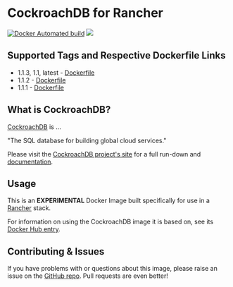 # CockroachDB for Rancher
[![Docker Automated build](https://img.shields.io/docker/automated/bytepixie/cockroachdb-rancher.svg?maxAge=2592000)](https://github.com/bytepixie/cockroachdb-rancher/tree/master/) [![](https://images.microbadger.com/badges/image/bytepixie/cockroachdb-rancher.svg)](https://microbadger.com/images/bytepixie/cockroachdb-rancher "Get your own image badge on microbadger.com")

## Supported Tags and Respective Dockerfile Links
* 1.1.3, 1.1, latest - [Dockerfile](https://github.com/bytepixie/cockroachdb-rancher/blob/master/Dockerfile)
* 1.1.2 - [Dockerfile](https://github.com/bytepixie/cockroachdb-rancher/blob/1.1.2/Dockerfile)
* 1.1.1 - [Dockerfile](https://github.com/bytepixie/cockroachdb-rancher/blob/1.1.1/Dockerfile)

## What is CockroachDB?
[CockroachDB](https://www.cockroachlabs.com) is ...

"The SQL database for building global cloud services."

Please visit the [CockroachDB project's site](https://www.cockroachlabs.com) for a full run-down and [documentation](https://www.cockroachlabs.com/docs/stable/).

## Usage
This is an **EXPERIMENTAL** Docker Image built specifically for use in a [Rancher](http://rancher.com/rancher/) stack.

For information on using the CockroachDB image it is based on, see its [Docker Hub entry](https://hub.docker.com/r/cockroachdb/cockroach/).

## Contributing & Issues
If you have problems with or questions about this image, please raise an issue on the [GitHub repo](https://github.com/bytepixie/cockroachdb-rancher/issues).
Pull requests are even better!
